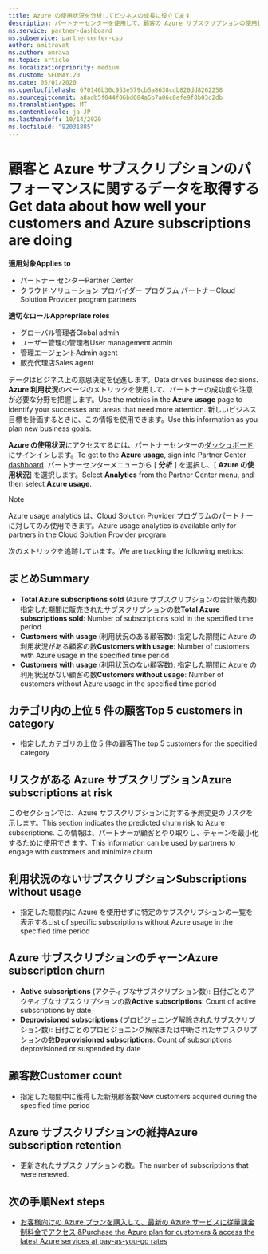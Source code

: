 ```yaml
---
title: Azure の使用状況を分析してビジネスの成長に役立てます
description: パートナーセンターを使用して、顧客の Azure サブスクリプションの使用状況に関するデータを取得する方法について説明します。 データには、販売、リスク、および使用中のサブスクリプションが含まれます。
ms.service: partner-dashboard
ms.subservice: partnercenter-csp
author: amitravat
ms.author: amrava
ms.topic: article
ms.localizationpriority: medium
ms.custom: SEOMAY.20
ms.date: 05/01/2020
ms.openlocfilehash: 670146b30c953e579cb5a8638cdb820dd8262258
ms.sourcegitcommit: a8adb5f044f06bd684a5b7a06c8efe9f8b03d2db
ms.translationtype: MT
ms.contentlocale: ja-JP
ms.lasthandoff: 10/14/2020
ms.locfileid: "92031885"
---
```

# <a name="get-data-about-how-well-your-customers-and-azure-subscriptions-are-doing"></a><span data-ttu-id="9be73-104">顧客と Azure サブスクリプションのパフォーマンスに関するデータを取得する</span><span class="sxs-lookup"><span data-stu-id="9be73-104">Get data about how well your customers and Azure subscriptions are doing</span></span>

<span data-ttu-id="9be73-105">**適用対象**</span><span class="sxs-lookup"><span data-stu-id="9be73-105">**Applies to**</span></span>

- <span data-ttu-id="9be73-106">パートナー センター</span><span class="sxs-lookup"><span data-stu-id="9be73-106">Partner Center</span></span>
- <span data-ttu-id="9be73-107">クラウド ソリューション プロバイダー プログラム パートナー</span><span class="sxs-lookup"><span data-stu-id="9be73-107">Cloud Solution Provider program partners</span></span>

<span data-ttu-id="9be73-108">**適切なロール**</span><span class="sxs-lookup"><span data-stu-id="9be73-108">**Appropriate roles**</span></span>

- <span data-ttu-id="9be73-109">グローバル管理者</span><span class="sxs-lookup"><span data-stu-id="9be73-109">Global admin</span></span>
- <span data-ttu-id="9be73-110">ユーザー管理の管理者</span><span class="sxs-lookup"><span data-stu-id="9be73-110">User management admin</span></span>
- <span data-ttu-id="9be73-111">管理エージェント</span><span class="sxs-lookup"><span data-stu-id="9be73-111">Admin agent</span></span>
- <span data-ttu-id="9be73-112">販売代理店</span><span class="sxs-lookup"><span data-stu-id="9be73-112">Sales agent</span></span>

<span data-ttu-id="9be73-113">データはビジネス上の意思決定を促進します。</span><span class="sxs-lookup"><span data-stu-id="9be73-113">Data drives business decisions.</span></span> <span data-ttu-id="9be73-114">**Azure 利用状況**のページのメトリックを使用して、パートナーの成功度や注意が必要な分野を把握します。</span><span class="sxs-lookup"><span data-stu-id="9be73-114">Use the metrics in the **Azure usage** page to identify your successes and areas that need more attention.</span></span> <span data-ttu-id="9be73-115">新しいビジネス目標を計画するときに、この情報を使用できます。</span><span class="sxs-lookup"><span data-stu-id="9be73-115">Use this information as you plan new business goals.</span></span>

<span data-ttu-id="9be73-116">**Azure の使用状況**にアクセスするには、パートナーセンターの[ダッシュボード](https:/partner.microsoft.com/dashboard)にサインインします。</span><span class="sxs-lookup"><span data-stu-id="9be73-116">To get to the **Azure usage**, sign into Partner Center [dashboard](https:/partner.microsoft.com/dashboard).</span></span> <span data-ttu-id="9be73-117">パートナーセンターメニューから [ **分析** ] を選択し、[ **Azure の使用状況**] を選択します。</span><span class="sxs-lookup"><span data-stu-id="9be73-117">Select **Analytics** from the Partner Center menu, and then select **Azure usage**.</span></span>

> [!NOTE]
> <span data-ttu-id="9be73-118">Azure usage analytics は、Cloud Solution Provider プログラムのパートナーに対してのみ使用できます。</span><span class="sxs-lookup"><span data-stu-id="9be73-118">Azure usage analytics is available only for partners in the Cloud Solution Provider program.</span></span>

<span data-ttu-id="9be73-119">次のメトリックを追跡しています。</span><span class="sxs-lookup"><span data-stu-id="9be73-119">We are tracking the following metrics:</span></span>

## <a name="summary"></a><span data-ttu-id="9be73-120">まとめ</span><span class="sxs-lookup"><span data-stu-id="9be73-120">Summary</span></span>

- <span data-ttu-id="9be73-121">**Total Azure subscriptions sold** (Azure サブスクリプションの合計販売数): 指定した期間に販売されたサブスクリプションの数</span><span class="sxs-lookup"><span data-stu-id="9be73-121">**Total Azure subscriptions sold**: Number of subscriptions sold in the specified time period</span></span>  
- <span data-ttu-id="9be73-122">**Customers with usage** (利用状況のある顧客数): 指定した期間に Azure の利用状況がある顧客の数</span><span class="sxs-lookup"><span data-stu-id="9be73-122">**Customers with usage**: Number of customers with Azure usage in the specified time period</span></span>  
- <span data-ttu-id="9be73-123">**Customers with usage** (利用状況のない顧客数): 指定した期間に Azure の利用状況がない顧客の数</span><span class="sxs-lookup"><span data-stu-id="9be73-123">**Customers without usage**: Number of customers without Azure usage in the specified time period</span></span>  

## <a name="top-5-customers-in-category"></a><span data-ttu-id="9be73-124">カテゴリ内の上位 5 件の顧客</span><span class="sxs-lookup"><span data-stu-id="9be73-124">Top 5 customers in category</span></span>

- <span data-ttu-id="9be73-125">指定したカテゴリの上位 5 件の顧客</span><span class="sxs-lookup"><span data-stu-id="9be73-125">The top 5 customers for the specified category</span></span>  

## <a name="azure-subscriptions-at-risk"></a><span data-ttu-id="9be73-126">リスクがある Azure サブスクリプション</span><span class="sxs-lookup"><span data-stu-id="9be73-126">Azure subscriptions at risk</span></span>

<span data-ttu-id="9be73-127">このセクションでは、Azure サブスクリプションに対する予測変更のリスクを示します。</span><span class="sxs-lookup"><span data-stu-id="9be73-127">This section indicates the predicted churn risk to Azure subscriptions.</span></span> <span data-ttu-id="9be73-128">この情報は、パートナーが顧客とやり取りし、チャーンを最小化するために使用できます。</span><span class="sxs-lookup"><span data-stu-id="9be73-128">This information can be used by partners to engage with customers and minimize churn</span></span>

## <a name="subscriptions-without-usage"></a><span data-ttu-id="9be73-129">利用状況のないサブスクリプション</span><span class="sxs-lookup"><span data-stu-id="9be73-129">Subscriptions without usage</span></span>

- <span data-ttu-id="9be73-130">指定した期間内に Azure を使用せずに特定のサブスクリプションの一覧を表示する</span><span class="sxs-lookup"><span data-stu-id="9be73-130">List of specific subscriptions without Azure usage in the specified time period</span></span>  

## <a name="azure-subscription-churn"></a><span data-ttu-id="9be73-131">Azure サブスクリプションのチャーン</span><span class="sxs-lookup"><span data-stu-id="9be73-131">Azure subscription churn</span></span>

- <span data-ttu-id="9be73-132">**Active subscriptions** (アクティブなサブスクリプション数): 日付ごとのアクティブなサブスクリプションの数</span><span class="sxs-lookup"><span data-stu-id="9be73-132">**Active subscriptions**: Count of active subscriptions by date</span></span>  
- <span data-ttu-id="9be73-133">**Deprovisioned subscriptions** (プロビジョニング解除されたサブスクリプション数): 日付ごとのプロビジョニング解除または中断されたサブスクリプションの数</span><span class="sxs-lookup"><span data-stu-id="9be73-133">**Deprovisioned subscriptions**: Count of subscriptions deprovisioned or suspended by date</span></span>  

## <a name="customer-count"></a><span data-ttu-id="9be73-134">顧客数</span><span class="sxs-lookup"><span data-stu-id="9be73-134">Customer count</span></span>

- <span data-ttu-id="9be73-135">指定した期間中に獲得した新規顧客数</span><span class="sxs-lookup"><span data-stu-id="9be73-135">New customers acquired during the specified time period</span></span>  

## <a name="azure-subscription-retention"></a><span data-ttu-id="9be73-136">Azure サブスクリプションの維持</span><span class="sxs-lookup"><span data-stu-id="9be73-136">Azure subscription retention</span></span>

- <span data-ttu-id="9be73-137">更新されたサブスクリプションの数。</span><span class="sxs-lookup"><span data-stu-id="9be73-137">The number of subscriptions that were renewed.</span></span>

 ## <a name="next-steps"></a><span data-ttu-id="9be73-138">次の手順</span><span class="sxs-lookup"><span data-stu-id="9be73-138">Next steps</span></span>

- [<span data-ttu-id="9be73-139">お客様向けの Azure プランを購入して、最新の Azure サービスに従量課金制料金でアクセス &</span><span class="sxs-lookup"><span data-stu-id="9be73-139">Purchase the Azure plan for customers & access the latest Azure services at pay-as-you-go rates</span></span>](purchase-azure-plan.md)
